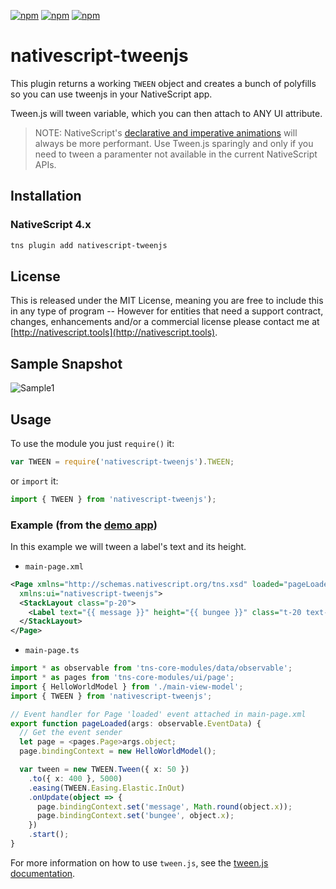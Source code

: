 [![npm](https://img.shields.io/npm/v/nativescript-tweenjs.svg)](https://www.npmjs.com/package/nativescript-tweenjs) [![npm](https://img.shields.io/npm/l/nativescript-tweenjs.svg)](https://www.npmjs.com/package/nativescript-tweenjs) [![npm](https://img.shields.io/npm/dt/nativescript-tweenjs.svg?label=npm%20d%2fls)](https://www.npmjs.com/package/nativescript-tweenjs)

# nativescript-tweenjs

This plugin returns a working `TWEEN` object and creates a bunch of polyfills so you can use tweenjs in your NativeScript app.

Tween.js will tween variable, which you can then attach to ANY UI attribute.

> NOTE: NativeScript's [declarative and imperative animations](https://docs.nativescript.org/ui/animation) will always be more performant. Use Tween.js sparingly and only if you need to tween a paramenter not available in the current NativeScript APIs.

## Installation

### NativeScript 4.x

```bash
tns plugin add nativescript-tweenjs
```

## License

This is released under the MIT License, meaning you are free to include this in any type of program -- However for entities that need a support contract, changes, enhancements and/or a commercial license please contact me at [http://nativescript.tools](http://nativescript.tools).

## Sample Snapshot

![Sample1](docs/tweenjs.gif)

## Usage

To use the module you just `require()` it:

```js
var TWEEN = require('nativescript-tweenjs').TWEEN;
```

or `import` it:

```js
import { TWEEN } from 'nativescript-tweenjs');
```

### Example (from the [demo app](demo/))

In this example we will tween a label's text and its height.

- `main-page.xml`

```xml
<Page xmlns="http://schemas.nativescript.org/tns.xsd" loaded="pageLoaded" class="page"
  xmlns:ui="nativescript-tweenjs">
  <StackLayout class="p-20">
    <Label text="{{ message }}" height="{{ bungee }}" class="t-20 text-center c-black bg-primary" textWrap="true"/>
  </StackLayout>
</Page>
```

- `main-page.ts`

```typescript
import * as observable from 'tns-core-modules/data/observable';
import * as pages from 'tns-core-modules/ui/page';
import { HelloWorldModel } from './main-view-model';
import { TWEEN } from 'nativescript-tweenjs';

// Event handler for Page 'loaded' event attached in main-page.xml
export function pageLoaded(args: observable.EventData) {
  // Get the event sender
  let page = <pages.Page>args.object;
  page.bindingContext = new HelloWorldModel();

  var tween = new TWEEN.Tween({ x: 50 })
    .to({ x: 400 }, 5000)
    .easing(TWEEN.Easing.Elastic.InOut)
    .onUpdate(object => {
      page.bindingContext.set('message', Math.round(object.x));
      page.bindingContext.set('bungee', object.x);
    })
    .start();
}
```

For more information on how to use `tween.js`, see the [tween.js documentation](https://github.com/tweenjs/tween.js).

